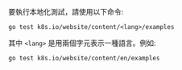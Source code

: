 <!--
To run the tests for a localization, use the following command:
-->
要執行本地化測試，請使用以下命令:

```
go test k8s.io/website/content/<lang>/examples
```

<!--
where `<lang>` is the two character representation of a language. For example:
-->
其中 `<lang>` 是用兩個字元表示一種語言。例如:

```
go test k8s.io/website/content/en/examples
```
